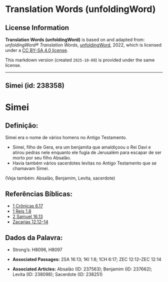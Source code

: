# Translation Words (unfoldingWord)

## License Information

**Translation Words (unfoldingWord)** is based on and adapted from: _unfoldingWord® Translation Words_, [unfoldingWord](https://unfoldingword.org/utw), 2022, which is licensed under a [CC BY-SA 4.0 license](https://creativecommons.org/licenses/by-sa/4.0/legalcode.en).

This markdown version (created `2025-10-09`) is provided under the same license.



--------------------------------

## Simei (id: 238358)

Simei
=====

Definição:
----------

Simei era o nome de vários homens no Antigo Testamento.

* Simei, filho de Gera, era um benjamita que amaldiçoou o Rei Davi e atirou pedras nele enquanto ele fugia de Jerusalém para escapar de ser morto por seu filho Absalão.
* Havia também vários sacerdotes levitas no Antigo Testamento que se chamavam Simei.

(Veja também: Absalão, Benjamim, Levita, sacerdote)

Referências Bíblicas:
---------------------

* [1 Crônicas 6\.17](https://ref.ly/1Chr6:17)
* [1 Reis 1\.8](https://ref.ly/1Kgs1:8)
* [2 Samuel 16\.13](https://ref.ly/2Sam16:13)
* [Zacarias 12\.12–14](https://ref.ly/Zech12:12-Zech12:14)

Dados da Palavra:
-----------------

* Strong’s: H8096, H8097

* **Associated Passages:** 2SA 16:13; 1KI 1:8; 1CH 6:17; ZEC 12:12–ZEC 12:14
* **Associated Articles:** Absalão (ID: 237563); Benjamim (ID: 237662); Levita (ID: 238098); Sacerdote (ID: 238251)

